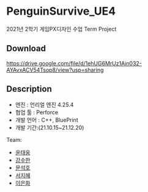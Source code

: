 
# PenguinSurvive_UE4

2021년 2학기 게임PX디자인 수업 Term Project

## Download
 https://drive.google.com/file/d/1ehUG6MrUz1Ain032-AYAvxACV54Tsop8/view?usp=sharing

## Description
- 엔진 : 언리얼 엔진 4.25.4 
- 협업 툴 : Perforce 
- 개발 언어 : C++, BluePrint 
- 개발 기간:(21.10.15~21.12.20) 


Team:

- [윤태웅](https://github.com/yuntaewoong) 
- [강수한](https://github.com/tngksdlstk12) 
- [문석호](https://github.com/khumsh) 
- [서지혜](https://github.com/doro1129) 
- [이은화](https://github.com/eunhwa19)

 


